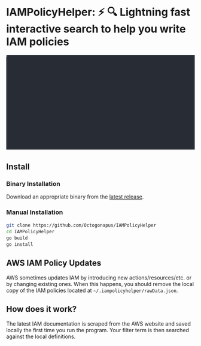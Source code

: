 # IAMPolicyHelper: :zap: :mag: Lightning fast interactive search to help you write IAM policies

![](./demo.svg)

## Install

### Binary Installation

Download an appropriate binary from the [latest release](https://github.com/Octogonapus/IAMPolicyHelper/releases/latest).

### Manual Installation

```sh
git clone https://github.com/Octogonapus/IAMPolicyHelper
cd IAMPolicyHelper
go build
go install
```

## AWS IAM Policy Updates

AWS sometimes updates IAM by introducing new actions/resources/etc. or by changing existing ones.
When this happens, you should remove the local copy of the IAM policies located at `~/.iampolicyhelper/rawData.json`.

## How does it work?

The latest IAM documentation is scraped from the AWS website and saved locally the first time you run the program.
Your filter term is then searched against the local definitions.
